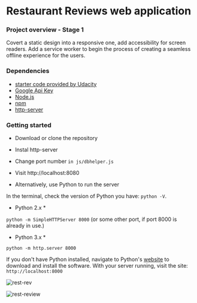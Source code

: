 # Restaurant Reviews web application 

### Project overview - Stage 1

Covert a static design into a responsive one, add accessibility for screen readers. Add a service worker to begin the process of creating a seamless offline experience for the users.

### Dependencies 

* [starter code provided by Udacity](https://github.com/udacity/mws-restaurant-stage-1)
* [Google Api Key](https://developers.google.com/maps/documentation/javascript/get-api-key)
* [Node.js](https://github.com/nodejs/node)
* [npm](https://github.com/npm/npm)
* [http-server](https://github.com/indexzero/http-server)

### Getting started

* Download or clone the repository
* Instal http-server
* Change port number  `in js/dbhelper.js`
* Visit http://localhost:8080

* Alternatively, use Python to run the server

In the terminal, check the version of Python you have: `python -V`. 
* Python 2.x *

`python -m SimpleHTTPServer 8000` (or some other port, if port 8000 is already in use.)

* Python 3.x *

`python -m http.server 8000`

If you don't have Python installed, navigate to Python's [website](https://www.python.org/) to download and install the software.
With your server running, visit the site: `http://localhost:8000`

![rest-rev](https://user-images.githubusercontent.com/18640359/41614817-24eed0ac-7402-11e8-8038-968ea92ee8c3.PNG)

![rest-review](https://user-images.githubusercontent.com/18640359/41614811-2277308a-7402-11e8-85a0-6078dab1420b.PNG)
